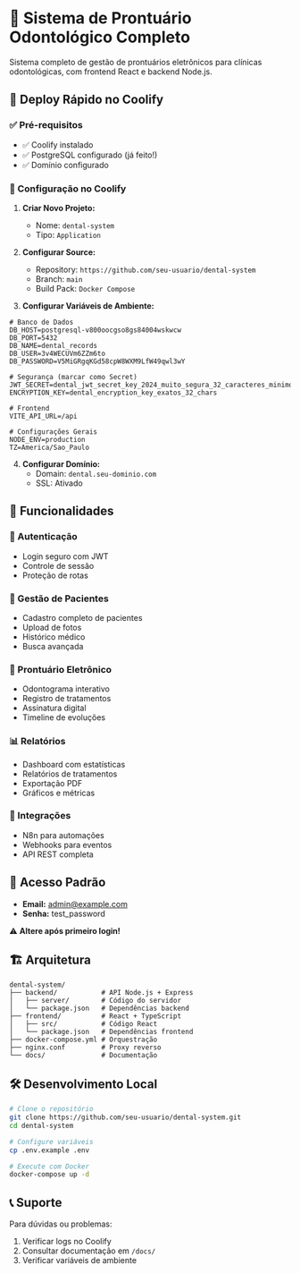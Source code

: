 # 🦷 Sistema de Prontuário Odontológico Completo

Sistema completo de gestão de prontuários eletrônicos para clínicas odontológicas, com frontend React e backend Node.js.

## 🚀 Deploy Rápido no Coolify

### ✅ Pré-requisitos
- ✅ Coolify instalado
- ✅ PostgreSQL configurado (já feito!)
- ✅ Domínio configurado

### 🔧 Configuração no Coolify

1. **Criar Novo Projeto:**
   - Nome: `dental-system`
   - Tipo: `Application`

2. **Configurar Source:**
   - Repository: `https://github.com/seu-usuario/dental-system`
   - Branch: `main`
   - Build Pack: `Docker Compose`

3. **Configurar Variáveis de Ambiente:**
```env
# Banco de Dados
DB_HOST=postgresql-v800oocgso8gs84004wskwcw
DB_PORT=5432
DB_NAME=dental_records
DB_USER=3v4WECUVm6ZZm6to
DB_PASSWORD=V5MiGRgqKGd58cpW8WXM9LfW49qwl3wY

# Segurança (marcar como Secret)
JWT_SECRET=dental_jwt_secret_key_2024_muito_segura_32_caracteres_minimo
ENCRYPTION_KEY=dental_encryption_key_exatos_32_chars

# Frontend
VITE_API_URL=/api

# Configurações Gerais
NODE_ENV=production
TZ=America/Sao_Paulo
```

4. **Configurar Domínio:**
   - Domain: `dental.seu-dominio.com`
   - SSL: Ativado

## 📱 Funcionalidades

### 🔐 Autenticação
- Login seguro com JWT
- Controle de sessão
- Proteção de rotas

### 👥 Gestão de Pacientes
- Cadastro completo de pacientes
- Upload de fotos
- Histórico médico
- Busca avançada

### 🦷 Prontuário Eletrônico
- Odontograma interativo
- Registro de tratamentos
- Assinatura digital
- Timeline de evoluções

### 📊 Relatórios
- Dashboard com estatísticas
- Relatórios de tratamentos
- Exportação PDF
- Gráficos e métricas

### 🔗 Integrações
- N8n para automações
- Webhooks para eventos
- API REST completa

## 🔐 Acesso Padrão

- **Email:** admin@example.com
- **Senha:** test_password

⚠️ **Altere após primeiro login!**

## 🏗️ Arquitetura

```
dental-system/
├── backend/           # API Node.js + Express
│   ├── server/        # Código do servidor
│   └── package.json   # Dependências backend
├── frontend/          # React + TypeScript
│   ├── src/           # Código React
│   └── package.json   # Dependências frontend
├── docker-compose.yml # Orquestração
├── nginx.conf         # Proxy reverso
└── docs/              # Documentação
```

## 🛠️ Desenvolvimento Local

```bash
# Clone o repositório
git clone https://github.com/seu-usuario/dental-system.git
cd dental-system

# Configure variáveis
cp .env.example .env

# Execute com Docker
docker-compose up -d
```

## 📞 Suporte

Para dúvidas ou problemas:
1. Verificar logs no Coolify
2. Consultar documentação em `/docs/`
3. Verificar variáveis de ambiente

